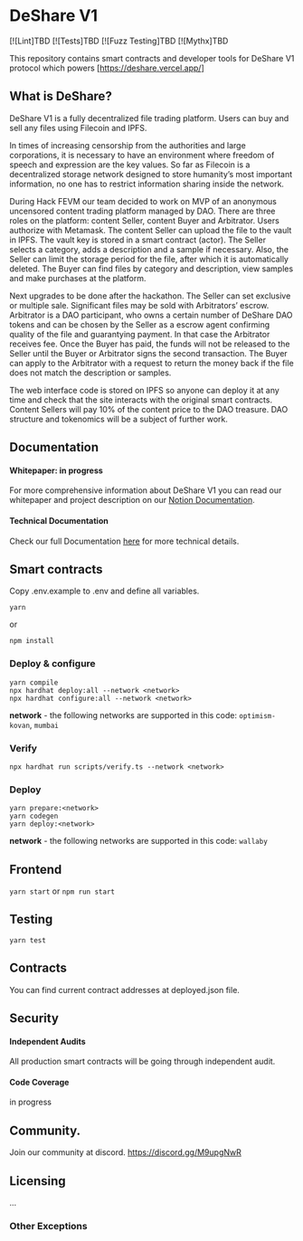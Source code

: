 # DeShare V1

[![Lint]TBD
[![Tests]TBD
[![Fuzz Testing]TBD
[![Mythx]TBD

This repository contains smart contracts and developer tools for DeShare V1 protocol which powers [https://deshare.vercel.app/]

## What is DeShare?

DeShare V1 is a fully decentralized file trading platform. Users can buy and sell any files using Filecoin and IPFS.

In times of increasing censorship from the authorities and large corporations, it is necessary to have an environment where freedom of speech and expression are the key values. So far as Filecoin is a decentralized storage network designed to store humanity’s most important information, no one has to restrict information sharing inside the network.

During Hack FEVM our team decided to work on MVP of an anonymous uncensored content trading platform managed by DAO.
There are three roles on the platform: content Seller, content Buyer and Arbitrator.
Users authorize with Metamask.
The content Seller can upload the file to the vault in IPFS. The vault key is stored in a smart contract (actor). The Seller selects a category, adds a description and a sample if necessary. Also, the Seller can limit the storage period for the file, after which it is automatically deleted.
The Buyer can find files by category and description, view samples and make purchases at the platform.

Next upgrades to be done after the hackathon.
The Seller can set exclusive or multiple sale.
Significant files may be sold with Arbitrators’ escrow.
Arbitrator is a DAO participant, who owns a certain number of DeShare DAO tokens and can be chosen by the Seller as a escrow agent confirming quality of the file and guarantying payment. In that case the Arbitrator receives fee. Once the Buyer has paid, the funds will not be released to the Seller until the Buyer or Arbitrator signs the second transaction. The Buyer can apply to the Arbitrator with a request to return the money back if the file does not match the description or samples.

The web interface code is stored on IPFS so anyone can deploy it at any time and check that the site interacts with the original smart contracts.
Content Sellers will pay 10% of the content price to the DAO treasure. DAO structure and tokenomics will be a subject of further work.

## Documentation

#### Whitepaper: in progress

For more comprehensive information about DeShare V1 you can read our whitepaper and project description on our [Notion Documentation](https://godefx.notion.site/godefx/DeShare-Public-Documentation-Hackathon-FEVM-2976e0e5441f49c7bd843e85dd113a32).

#### Technical Documentation

Check our full Documentation [here](https://godefx.notion.site/godefx/DeShare-Public-Documentation-Hackathon-FEVM-2976e0e5441f49c7bd843e85dd113a32) for more technical details.

## Smart contracts

Copy .env.example to .env and define all variables.

`yarn`

or

`npm install`

### Deploy & configure

```
yarn compile
npx hardhat deploy:all --network <network>
npx hardhat configure:all --network <network>
```

**network** - the following networks are supported in this code: `optimism-kovan`, `mumbai`

### Verify

```
npx hardhat run scripts/verify.ts --network <network>
```

### Deploy

```
yarn prepare:<network>
yarn codegen
yarn deploy:<network>
```

**network** - the following networks are supported in this code: `wallaby`

## Frontend

`yarn start`
or
`npm run start`

## Testing

`yarn test`

## Contracts

You can find current contract addresses at deployed.json file.

## Security

#### Independent Audits

All production smart contracts will be going through independent audit.

#### Code Coverage

in progress

## Community.

Join our community at discord.
https://discord.gg/M9upgNwR

## Licensing

...

### Other Exceptions
